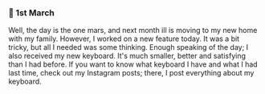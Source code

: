 ### 🌷 1st March

Well, the day is the one mars, and next month ill is moving to my new home with my family. However, I worked on a new feature today. It was a bit tricky, but all I needed was some thinking. Enough speaking of the day; I also received my new keyboard. It's much smaller, better and satisfying than I had before. If you want to know what keyboard I have and what I had last time, check out my Instagram posts; there, I post everything about my keyboard.
